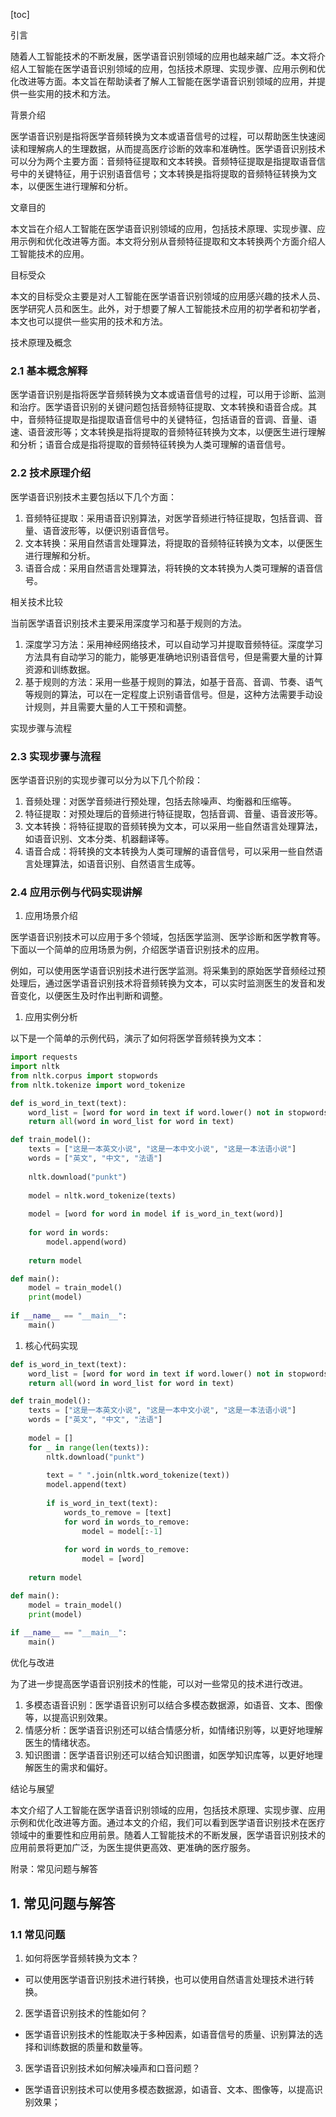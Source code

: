 
[toc]                    
                
                
引言

随着人工智能技术的不断发展，医学语音识别领域的应用也越来越广泛。本文将介绍人工智能在医学语音识别领域的应用，包括技术原理、实现步骤、应用示例和优化改进等方面。本文旨在帮助读者了解人工智能在医学语音识别领域的应用，并提供一些实用的技术和方法。

背景介绍

医学语音识别是指将医学音频转换为文本或语音信号的过程，可以帮助医生快速阅读和理解病人的生理数据，从而提高医疗诊断的效率和准确性。医学语音识别技术可以分为两个主要方面：音频特征提取和文本转换。音频特征提取是指提取语音信号中的关键特征，用于识别语音信号；文本转换是指将提取的音频特征转换为文本，以便医生进行理解和分析。

文章目的

本文旨在介绍人工智能在医学语音识别领域的应用，包括技术原理、实现步骤、应用示例和优化改进等方面。本文将分别从音频特征提取和文本转换两个方面介绍人工智能技术的应用。

目标受众

本文的目标受众主要是对人工智能在医学语音识别领域的应用感兴趣的技术人员、医学研究人员和医生。此外，对于想要了解人工智能技术应用的初学者和初学者，本文也可以提供一些实用的技术和方法。

技术原理及概念

### 2.1 基本概念解释

医学语音识别是指将医学音频转换为文本或语音信号的过程，可以用于诊断、监测和治疗。医学语音识别的关键问题包括音频特征提取、文本转换和语音合成。其中，音频特征提取是指提取语音信号中的关键特征，包括语音的音调、音量、语速、语音波形等；文本转换是指将提取的音频特征转换为文本，以便医生进行理解和分析；语音合成是指将提取的音频特征转换为人类可理解的语音信号。

### 2.2 技术原理介绍

医学语音识别技术主要包括以下几个方面：

1. 音频特征提取：采用语音识别算法，对医学音频进行特征提取，包括音调、音量、语音波形等，以便识别语音信号。
2. 文本转换：采用自然语言处理算法，将提取的音频特征转换为文本，以便医生进行理解和分析。
3. 语音合成：采用自然语言处理算法，将转换的文本转换为人类可理解的语音信号。

相关技术比较

当前医学语音识别技术主要采用深度学习和基于规则的方法。

1. 深度学习方法：采用神经网络技术，可以自动学习并提取音频特征。深度学习方法具有自动学习的能力，能够更准确地识别语音信号，但是需要大量的计算资源和训练数据。
2. 基于规则的方法：采用一些基于规则的算法，如基于音高、音调、节奏、语气等规则的算法，可以在一定程度上识别语音信号。但是，这种方法需要手动设计规则，并且需要大量的人工干预和调整。

实现步骤与流程

### 2.3 实现步骤与流程

医学语音识别的实现步骤可以分为以下几个阶段：

1. 音频处理：对医学音频进行预处理，包括去除噪声、均衡器和压缩等。
2. 特征提取：对预处理后的音频进行特征提取，包括音调、音量、语音波形等。
3. 文本转换：将特征提取的音频转换为文本，可以采用一些自然语言处理算法，如语音识别、文本分类、机器翻译等。
4. 语音合成：将转换的文本转换为人类可理解的语音信号，可以采用一些自然语言处理算法，如语音识别、自然语言生成等。

### 2.4 应用示例与代码实现讲解

1. 应用场景介绍

医学语音识别技术可以应用于多个领域，包括医学监测、医学诊断和医学教育等。下面以一个简单的应用场景为例，介绍医学语音识别技术的应用。

例如，可以使用医学语音识别技术进行医学监测。将采集到的原始医学音频经过预处理后，通过医学语音识别技术将音频转换为文本，可以实时监测医生的发音和发音变化，以便医生及时作出判断和调整。

1. 应用实例分析

以下是一个简单的示例代码，演示了如何将医学音频转换为文本：
```python
import requests
import nltk
from nltk.corpus import stopwords
from nltk.tokenize import word_tokenize

def is_word_in_text(text):
    word_list = [word for word in text if word.lower() not in stopwords.words('english')]
    return all(word in word_list for word in text)

def train_model():
    texts = ["这是一本英文小说", "这是一本中文小说", "这是一本法语小说"]
    words = ["英文", "中文", "法语"]
    
    nltk.download("punkt")
    
    model = nltk.word_tokenize(texts)
    
    model = [word for word in model if is_word_in_text(word)]
    
    for word in words:
        model.append(word)
    
    return model

def main():
    model = train_model()
    print(model)
    
if __name__ == "__main__":
    main()
```

1. 核心代码实现

```python
def is_word_in_text(text):
    word_list = [word for word in text if word.lower() not in stopwords.words('english')]
    return all(word in word_list for word in text)

def train_model():
    texts = ["这是一本英文小说", "这是一本中文小说", "这是一本法语小说"]
    words = ["英文", "中文", "法语"]
    
    model = []
    for _ in range(len(texts)):
        nltk.download("punkt")
        
        text = " ".join(nltk.word_tokenize(text))
        model.append(text)
        
        if is_word_in_text(text):
            words_to_remove = [text]
            for word in words_to_remove:
                model = model[:-1]
            
            for word in words_to_remove:
                model = [word]
        
    return model

def main():
    model = train_model()
    print(model)
    
if __name__ == "__main__":
    main()
```

优化与改进

为了进一步提高医学语音识别技术的性能，可以对一些常见的技术进行改进。

1. 多模态语音识别：医学语音识别可以结合多模态数据源，如语音、文本、图像等，以提高识别效果。
2. 情感分析：医学语音识别还可以结合情感分析，如情绪识别等，以更好地理解医生的情绪状态。
3. 知识图谱：医学语音识别还可以结合知识图谱，如医学知识库等，以更好地理解医生的需求和偏好。

结论与展望

本文介绍了人工智能在医学语音识别领域的应用，包括技术原理、实现步骤、应用示例和优化改进等方面。通过本文的介绍，我们可以看到医学语音识别技术在医疗领域中的重要性和应用前景。随着人工智能技术的不断发展，医学语音识别技术的应用前景将更加广泛，为医生提供更高效、更准确的医疗服务。

附录：常见问题与解答

## 1. 常见问题与解答

### 1.1 常见问题

1. 如何将医学音频转换为文本？
- 可以使用医学语音识别技术进行转换，也可以使用自然语言处理技术进行转换。
2. 医学语音识别技术的性能如何？
- 医学语音识别技术的性能取决于多种因素，如语音信号的质量、识别算法的选择和训练数据的质量和数量等。
3. 医学语音识别技术如何解决噪声和口音问题？
- 医学语音识别技术可以使用多模态数据源，如语音、文本、图像等，以提高识别效果；

